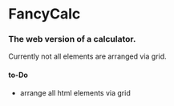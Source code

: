# FancyCalc


### The web version of a calculator.

Currently not all elements are arranged via grid. 

#### to-Do
* arrange all html elements via grid
